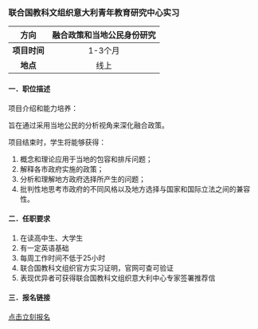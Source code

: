 ### 联合国教科文组织意大利青年教育研究中心实习


|  **方向**  | 融合政策和当地公民身份研究 |
|:--------:|:-------------------:|
| **项目时间** |        1-3个月        |
|  **地点**  |         线上          |


#### 一．职位描述

项目介绍和能力培养：

旨在通过采用当地公民的分析视角来深化融合政策。

项目结束时，学生将能够获得：

1. 概念和理论应用于当地的包容和排斥问题；
2. 解释各市政府实施的政策；
3. 分析和理解地方政府选择所产生的问题；
4. 批判性地思考市政府的不同风格以及地方选择与国家和国际立法之间的兼容性。

#### 二．任职要求

1. 在读高中生、大学生
2. 有一定英语基础
3. 每周工作时间不低于25小时
4. 联合国教科文组织官方实习证明，官网可查可验证
5. 表现优异者可获得联合国教科文组织意大利中心专家签署推荐信


#### 三．报名链接
[点击立刻报名](https://ezygcyygfb.feishu.cn/share/base/form/shrcnyoWDn0NwQnTyfwrxo3XOnh)
